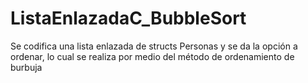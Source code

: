 # ListaEnlazadaC_BubbleSort
Se codifica una lista enlazada de structs Personas y se da la opción a ordenar, lo cual se realiza por medio del método de ordenamiento de burbuja
